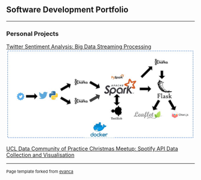 ## Software Development Portfolio

---

### Personal Projects

[Twitter Sentiment Analysis: Big Data Streaming Processing](https://sammcilroy.github.io/twitter_sentiment_streaming/)
<img src="images/twitter_project.png?raw=true"/>

[UCL Data Community of Practice Christmas Meetup: Spotify API Data Collection and Visualisation](https://sammcilroy.github.io/ucl_cop_christmas/)







---
<p style="font-size:11px">Page template forked from <a href="https://github.com/evanca/quick-portfolio">evanca</a></p>
<!-- Remove above link if you don't want to attibute -->
